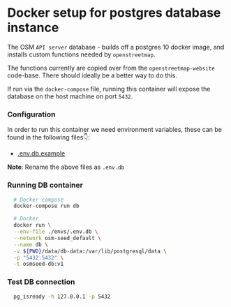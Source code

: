 # Docker setup for postgres database instance

The OSM `API server` database - builds off a postgres 10 docker image, and installs custom functions needed by `openstreetmap`.

The functions currently are copied over from the `openstreetmap-website` code-base. There should ideally be a better way to do this.

If run via the `docker-compose` file, running this container will expose the database on the host machine on port `5432`.

### Configuration

In order to run this container we need environment variables, these can be found in the following files👇:

- [.env.db.example](./../../envs/.env.db.example)

**Note**: Rename the above files as `.env.db`

### Running DB container

```sh
  # Docker compose
  docker-compose run db

  # Docker
  docker run \
  --env-file ./envs/.env.db \
  --network osm-seed_default \
  --name db \
  -v ${PWD}/data/db-data:/var/lib/postgresql/data \
  -p "5432:5432" \
  -t osmseed-db:v1
```

### Test DB connection

```sh
  pg_isready -h 127.0.0.1 -p 5432
```
